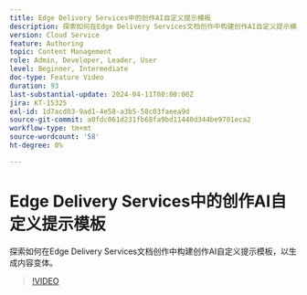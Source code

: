 ```yaml
---
title: Edge Delivery Services中的创作AI自定义提示模板
description: 探索如何在Edge Delivery Services文档创作中构建创作AI自定义提示模板，以生成内容变体。
version: Cloud Service
feature: Authoring
topic: Content Management
role: Admin, Developer, Leader, User
level: Beginner, Intermediate
doc-type: Feature Video
duration: 93
last-substantial-update: 2024-04-11T00:00:00Z
jira: KT-15325
exl-id: 1d7acd03-9ad1-4e58-a3b5-58c03faeea9d
source-git-commit: a0fdc061d231fb68fa9bd11440d344be9701eca2
workflow-type: tm+mt
source-wordcount: '58'
ht-degree: 0%

---
```


# Edge Delivery Services中的创作AI自定义提示模板

探索如何在Edge Delivery Services文档创作中构建创作AI自定义提示模板，以生成内容变体。

>[!VIDEO](https://video.tv.adobe.com/v/3428316/?learn=on)



